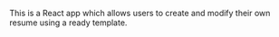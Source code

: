 This is a  React app which allows users to create and modify their own resume using a ready template. 
